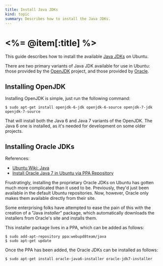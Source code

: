 ```yaml
--- 
title: Install Java JDKs
kind: topic
summary: Describes how to install the Java JDKs.
---
```


# <%= @item[:title] %>

This guide describes how to install the available [Java JDKs](http://en.wikipedia.org/wiki/Java_Development_Kit) on Ubuntu.

There are two primary variants of Java JDK available for use in Ubuntu: those provided by the [OpenJDK](http://openjdk.java.net/) project, and those provided by [Oracle](http://www.oracle.com/technetwork/java/javase/downloads/index.html).


## Installing OpenJDK

Installing OpenJDK is simple, just run the following command:

    $ sudo apt-get install openjdk-6-jdk openjdk-6-source openjdk-7-jdk openjdk-7-source

That will install both the Java 6 and Java 7 variants of the OpenJDK. The Java 6 one is installed, as it's needed for development on some older projects.


## Installing Oracle JDKs

References:

* [Ubuntu Wiki: Java](https://help.ubuntu.com/community/Java)
* [Install Oracle Java 7 in Ubuntu via PPA Repository](http://www.webupd8.org/2012/01/install-oracle-java-jdk-7-in-ubuntu-via.html)

Frustratingly, installing the proprietary Oracle JDKs on Ubuntu has gotten much more complicated than it used to be. Previously, they'd just been available in the default Ubuntu repositories. Now, however, Oracle only makes them available directly from their site.

Some enterprising folks have attempted to ease the pain of this with the creation of a "Java *installer*" package, which automatically downloads the installers from Oracle's site and installs them.

This installer package lives in a PPA, which can be added as follows:

    $ sudo add-apt-repository ppa:webupd8team/java
    $ sudo apt-get update

Once the PPA has been added, the Oracle JDKs can be installed as follows:

    $ sudo apt-get install oracle-java6-installer oracle-jdk7-installer

